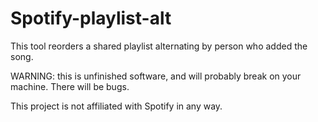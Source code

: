 # Spotify-playlist-alt

This tool reorders a shared playlist alternating by person who added the song.

WARNING: this is unfinished software, and will probably break on your machine. There will be bugs.

This project is not affiliated with Spotify in any way.
